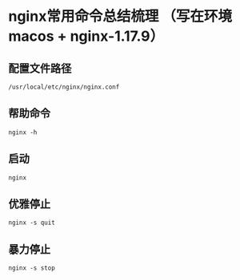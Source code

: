 # nginx常用命令总结梳理 （写在环境macos + nginx-1.17.9）

## 配置文件路径
```
/usr/local/etc/nginx/nginx.conf
```

## 帮助命令
```
nginx -h
```

## 启动
```
nginx
```

## 优雅停止
```
nginx -s quit
```

## 暴力停止
```
nginx -s stop
```

